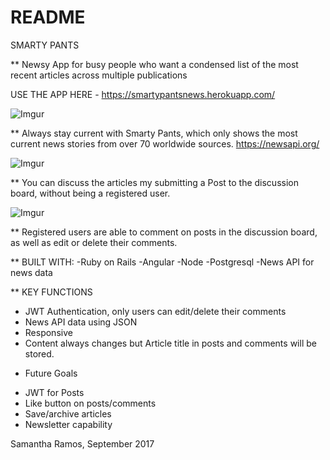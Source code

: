 # README

SMARTY PANTS

** Newsy App for busy people who want a condensed list of the most recent articles across multiple publications

USE THE APP HERE - https://smartypantsnews.herokuapp.com/

![Imgur](https://i.imgur.com/DXWuTLd.png)

** Always stay current with Smarty Pants, which only shows the most current news stories from over 70 worldwide sources.
https://newsapi.org/

![Imgur](https://i.imgur.com/9dEOS5j.png)


** You can discuss the articles my submitting a Post to the discussion board, without being a registered user.

![Imgur](https://i.imgur.com/OPR81Vf.png)

** Registered users are able to comment on posts in the discussion board, as well as edit or delete their comments.

**  BUILT WITH:
-Ruby on Rails
-Angular
-Node
-Postgresql
-News API for news data

** KEY FUNCTIONS
 - JWT Authentication, only users can edit/delete their comments
 - News API data using JSON
 - Responsive
 - Content always changes but Article title in posts and comments will be stored.

 * Future Goals
 - JWT for Posts
 - Like button on posts/comments
 - Save/archive articles
 - Newsletter capability

 Samantha Ramos, September 2017
